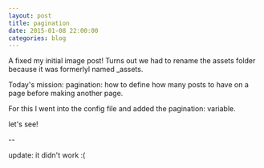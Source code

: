 ```yaml
---
layout: post
title: pagination
date: 2015-01-08 22:00:00
categories: blog
---
```

A fixed my initial image post! Turns out we had to rename the assets folder because it was formerlyl named _assets. 

Today's mission: pagination: how to define how many posts to have on a page before making another page.

For this I went into the config file and added the pagination: variable.

let's see!

--

update: it didn't work :(

